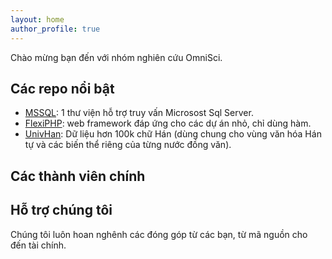 ```yaml
---
layout: home
author_profile: true
---
```


Chào mừng bạn đến với nhóm nghiên cứu OmniSci.

## Các repo nổi bật
- [MSSQL](https://github.com/omnisci-lab/mssql): 1 thư viện hỗ trợ truy vấn Microsost Sql Server.
- [FlexiPHP](https://github.com/omnisci-lab/mssql): web framework đáp ứng cho các dự án nhỏ, chỉ dùng hàm.
- [UnivHan](https://github.com/omnisci-lab/univhan): Dữ liệu hơn 100k chữ Hán (dùng chung cho vùng văn hóa Hán tự và các biến thể riêng của từng nước đồng văn).

## Các thành viên chính


## Hỗ trợ chúng tôi

Chúng tôi luôn hoan nghênh các đóng góp từ các bạn, từ mã nguồn cho đến tài chính.